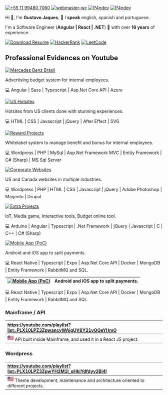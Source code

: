 [![+55 11 99480 7060](https://img.shields.io/badge/WhatsApp-000000?style=for-the-badge&logo=whatsapp&logoColor=white)](https://web.whatsapp.com/send?phone=5511994807060)
[![webmaster-wc](https://img.shields.io/badge/Skype-000000.svg?style=for-the-badge&logo=Skype&logoColor=white)](https://join.skype.com/invite/ubuGDMyRNSXx)
[![P4ndev](https://img.shields.io/badge/Facebook-000000.svg?style=for-the-badge&logo=Facebook&logoColor=white)](https://www.facebook.com/p4ndev)
[![P4ndev](https://img.shields.io/badge/Linkedin-000000.svg?style=for-the-badge&logo=Linkedin&logoColor=white)](https://www.linkedin.com/in/p4ndev)

Hi 👋, I'm **Gustavo Jaques**, 💬 I **speak** english, spanish and portuguese.

I'm a Software Engineer (**Angular | React | .NET**) 💼 with over **16 years** of experience.

[![Download Resume](https://img.shields.io/badge/Download%20Resume-000000.svg?style=for-the-badge)](https://github.com/p4ndev/p4ndev/raw/main/gustavo_jaques_resume.pdf)
[![HackerRank](https://img.shields.io/badge/HackerRank-000000.svg?style=for-the-badge)](https://www.hackerrank.com/worldcellos)
[![LeetCode](https://img.shields.io/badge/LeetCode-000000.svg?style=for-the-badge)](https://leetcode.com/worldcellos)

## Professional Evidences on Youtube

[![Mercedes Benz Brasil](https://img.shields.io/badge/Mercedes%20Benz%20Brasil-000000.svg?style=for-the-badge&logo=Youtube&logoColor=white)](https://youtube.com/playlist?list=PLX10LPZ3ZpwYaQexAcBhFwHey8_7DwEcs)

Advertising budget system for internal employees.

💻 Angular | Sass | Typescript | Asp.Net Core API | Azure

[![US Hotsites](https://img.shields.io/badge/US%20Hotsites-000000.svg?style=for-the-badge&logo=Youtube&logoColor=white)](https://youtube.com/playlist?list=PLX10LPZ3ZpwYmTfzsRjGr2r7onfxmKQoE)

Hotsites from US clients done with stunning experiences.

💻 HTML | CSS | Javascript | jQuery | After Effect | SVG

[![Reward Projects](https://img.shields.io/badge/Reward%20Projects-000000.svg?style=for-the-badge&logo=Youtube&logoColor=white)](https://youtube.com/playlist?list=PLX10LPZ3ZpwaRwYBZHSDFzUUD8FVmdOcW)

Whitelabel system to manage benefit and bonus for internal employees.

💻 Wordpress | PHP | MySql | Asp.Net Framework MVC | Entity Framework | C# (Sharp) | MS Sql Server

[![Corporate Websites](https://img.shields.io/badge/Corporate%20Websites-000000.svg?style=for-the-badge&logo=Youtube&logoColor=white)](https://youtube.com/playlist?list=PLX10LPZ3Zpwa4UQEvZxKtK9-2QpX0J22f)

US and Canada websites in multiple industries.

💻 Wordpress | PHP | HTML | CSS | Javascript | jQuery | Adobe Photoshop | Magento | Drupal

[![Extra Projects](https://img.shields.io/badge/Extra%20Projects-000000.svg?style=for-the-badge&logo=Youtube&logoColor=white)](https://youtube.com/playlist?list=PLX10LPZ3Zpwb_wNg0e48fqtUYLrOXGx27)

IoT, Media game, Interactive tools, Budget online tool.

💻 Arduino | Angular | Typescript | .Net Framework | jQuery | Javascript | C | C++ | C# (Sharp)











[![Mobile App (PoC)](https://img.shields.io/badge/Mobile%20App%20(PoC)-000000.svg?style=for-the-badge&logo=Youtube&logoColor=white)](https://youtube.com/playlist?list=PLX10LPZ3ZpwbmwpbsSwrn_8uYlkKiVtDb)

Android and iOS app to split payments.

💻 React Native | Typescript | Expo | Asp.Net Core API | Docker | MongoDB | Entity Framework | RabbitMQ and SQL.





| [![Mobile App (PoC)](https://img.shields.io/badge/Mobile%20App%20(PoC)-000000.svg?style=for-the-badge&logo=Youtube&logoColor=white)](https://youtube.com/playlist?list=PLX10LPZ3ZpwbmwpbsSwrn_8uYlkKiVtDb) | Android and iOS app to split payments. |
|:-|-:|

💻 React Native | Typescript | Expo | Asp.Net Core API | Docker | MongoDB | Entity Framework | RabbitMQ and SQL.






















### Mainframe / API
| https://youtube.com/playlist?list=PLX10LPZ3ZpwancyWAjqUV8Y21yQQeYHmO |
|:---------------------|
| ![en](https://github.com/p4ndev/p4ndev/raw/main/flags/en.png) API built inside Mainframe, and used it in a React JS project. |

### Wordpress
| https://youtube.com/playlist?list=PLX10LPZ3ZpwYH2M1l_qHkiYdfdyv2Bi4I |
|:---------------------|
| ![en](https://github.com/p4ndev/p4ndev/raw/main/flags/en.png) Theme development, maintenance and architecture oriented to different projects. |

